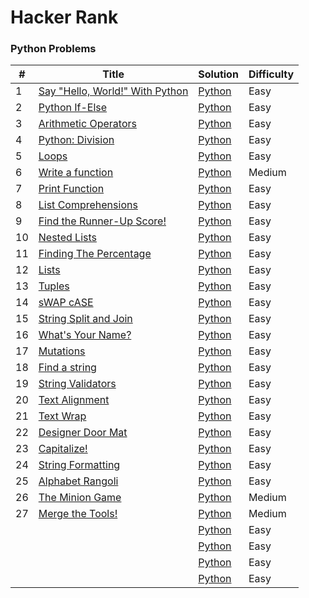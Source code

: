Hacker Rank
========

### Python Problems


| # | Title | Solution | Difficulty |
|---| ----- | -------- | ---------- |
|1|[Say "Hello, World!" With Python](https://www.hackerrank.com/challenges/py-hello-world/problem) | [Python](1.py)|Easy|
|2|[Python If-Else](https://www.hackerrank.com/challenges/py-if-else/problem) | [Python](2.py)|Easy|
|3|[Arithmetic Operators](https://www.hackerrank.com/challenges/python-arithmetic-operators/problem) | [Python](3.py)|Easy|
|4|[Python: Division](https://www.hackerrank.com/challenges/python-division/problem) | [Python](4.py)|Easy|
|5|[Loops](https://www.hackerrank.com/challenges/python-loops/problem) | [Python](5.py)|Easy|
|6|[Write a function](https://www.hackerrank.com/challenges/write-a-function/problem) | [Python](6.py)|Medium|
|7|[Print Function](https://www.hackerrank.com/challenges/python-print/problem) | [Python](7.py)|Easy|
|8|[List Comprehensions](https://www.hackerrank.com/challenges/list-comprehensions/problem) | [Python](8.py)|Easy|
|9|[Find the Runner-Up Score!](https://www.hackerrank.com/challenges/find-second-maximum-number-in-a-list/problem) | [Python](9.py)|Easy|
|10|[Nested Lists](https://www.hackerrank.com/challenges/nested-list/problem) | [Python](10.py)|Easy|
|11|[Finding The Percentage](https://www.hackerrank.com/challenges/finding-the-percentage/problem) | [Python](11.py)|Easy|
|12|[Lists](https://www.hackerrank.com/challenges/python-lists/problem) | [Python](12.py)|Easy|
|13|[Tuples](https://www.hackerrank.com/challenges/python-tuples/problem) | [Python](13.py)|Easy|
|14|[sWAP cASE](https://www.hackerrank.com/challenges/swap-case/problem) | [Python](14.py)|Easy|
|15|[String Split and Join](https://www.hackerrank.com/challenges/python-string-split-and-join/problem) | [Python](15.py)|Easy|
|16|[What's Your Name?](https://www.hackerrank.com/challenges/whats-your-name/problem) | [Python](16.py)|Easy|
|17|[Mutations](https://www.hackerrank.com/challenges/python-mutations/problem) | [Python](17.py)|Easy|
|18|[Find a string](https://www.hackerrank.com/challenges/find-a-string/problem) | [Python](18.py)|Easy|
|19|[String Validators](https://www.hackerrank.com/challenges/string-validators/problem) | [Python](19.py)|Easy|
|20|[Text Alignment](https://www.hackerrank.com/challenges/text-alignment/problem) | [Python](20.py)|Easy|
|21|[Text Wrap](https://www.hackerrank.com/challenges/text-wrap/problem) | [Python](21.py)|Easy|
|22|[Designer Door Mat](https://www.hackerrank.com/challenges/designer-door-mat/problem) | [Python](22.py)|Easy|
|23|[Capitalize!](https://www.hackerrank.com/challenges/capitalize/problem) | [Python](23.py)|Easy|
|24|[String Formatting](https://www.hackerrank.com/challenges/python-string-formatting/problem) | [Python](24.py)|Easy|
|25|[Alphabet Rangoli](hackerrank.com/challenges/alphabet-rangoli/problem) | [Python](25.py)|Easy|
|26|[The Minion Game](https://www.hackerrank.com/challenges/the-minion-game/problem) | [Python]()|Medium|
|27|[Merge the Tools!](https://www.hackerrank.com/challenges/merge-the-tools/problem) | [Python](27.py)|Medium|
||[]() | [Python]()|Easy|
||[]() | [Python]()|Easy|
||[]() | [Python]()|Easy|
||[]() | [Python]()|Easy|




